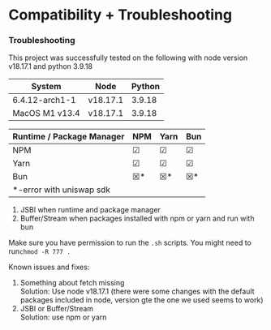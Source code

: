 # Compatibility + Troubleshooting

### Troubleshooting

This project was successfully tested on the following with node version v18.17.1 and python 3.9.18

| System         | Node     | Python |
| -------------- | -------- | ------ |
| 6.4.12-arch1-1 | v18.17.1 | 3.9.18 |
| MacOS M1 v13.4 | v18.17.1 | 3.9.18 |

| Runtime / Package Manager | NPM | Yarn | Bun |
| ------------------------- | --- | ---- | --- |
| NPM                       | ☑   | ☑    | ☑   |
| Yarn                      | ☑   | ☑    | ☑   |
| Bun                       | ☒\* | ☒\*  | ☒\* |
| \*-error with uniswap sdk |     |      |     |

1. JSBI when runtime and package manager
2. Buffer/Stream when packages installed with npm or yarn and run with bun

Make sure you have permission to run the `.sh` scripts. You might need to run`chmod -R 777 .`&#x20;



Known issues and fixes:

1. Something about fetch missing\
   Solution: Use node v18.17.1 (there were some changes with the default packages included in node, version gte the one we used seems to work)
2. JSBI or Buffer/Stream\
   Solution: use npm or yarn
